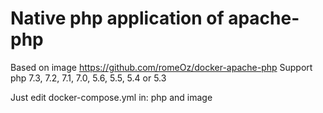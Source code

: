 # Native php application of apache-php
Based on image https://github.com/romeOz/docker-apache-php
Support php 7.3, 7.2, 7.1, 7.0, 5.6, 5.5, 5.4 or 5.3

Just edit docker-compose.yml in:
php and image
